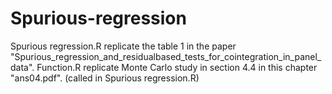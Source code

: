 # Spurious-regression
Spurious regression.R replicate the table 1 in the paper "Spurious_regression_and_residualbased_tests_for_cointegration_in_panel_data".
Function.R replicate Monte Carlo study in section 4.4 in this chapter "ans04.pdf". (called in Spurious regression.R)
